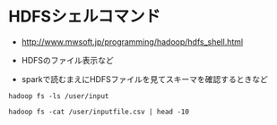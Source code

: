 # HDFSシェルコマンド

- http://www.mwsoft.jp/programming/hadoop/hdfs_shell.html

- HDFSのファイル表示など
- sparkで読むまえにHDFSファイルを見てスキーマを確認するときなど

```
hadoop fs -ls /user/input

hadoop fs -cat /user/inputfile.csv | head -10
```
